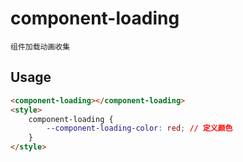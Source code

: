 # component-loading

`组件加载动画收集`

## Usage

```html
<component-loading></component-loading>
<style>
    component-loading {
        --component-loading-color: red; // 定义颜色
    }
</style>
```

